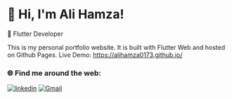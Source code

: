 # 👋 Hi, I'm Ali Hamza!

🚀 Flutter Developer

This is my personal portfolio website. It is built with Flutter Web and hosted on Github Pages.
Live Demo: https://alihamza0173.github.io/

### 🌐 Find me around the web:
[![linkedin](https://img.shields.io/badge/AliHamza-0A66C2?style=for-the-badge&logo=linkedin&logoColor=white)](https://linkedin.com/in/ali-hamza-5b3085260)
[![Gmail](https://img.shields.io/badge/contactalihamza%40gmail.com-e64d2e?style=for-the-badge&logo=gmail&logoColor=white)](mailto:contactalihamza@gmail.com)
